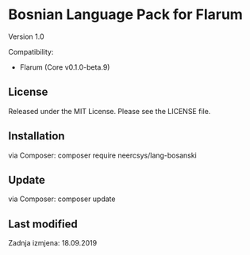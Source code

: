 # Bosnian Language Pack for Flarum

Version 1.0

Compatibility:
- Flarum (Core v0.1.0-beta.9)

## License
Released under the MIT License. Please see the LICENSE file.

## Installation

via Composer:
composer require neercsys/lang-bosanski

## Update

via Composer:
composer update

## Last modified
Zadnja izmjena: 18.09.2019
